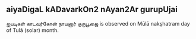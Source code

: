 ## aiyaDigaL kADavarkOn2 nAyan2Ar gurupUjai

ஐயடிகள் காடவர்கோன் நாயனார் குருபூஜை is observed on Mūlā nakṣhatram day of Tulā (solar) month.



